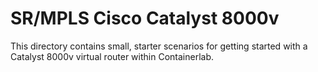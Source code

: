 # SR/MPLS Cisco Catalyst 8000v 

This directory contains small, starter scenarios for getting started with a Catalyst 8000v virtual router within Containerlab. 


